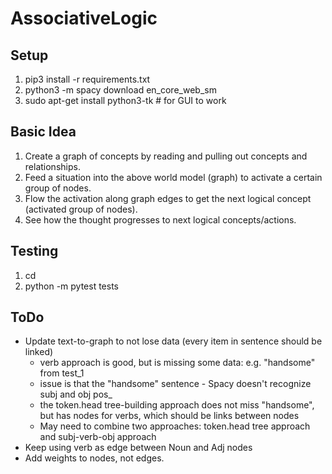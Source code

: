 # AssociativeLogic

## Setup
1. pip3 install -r requirements.txt
2. python3 -m spacy download en_core_web_sm
3. sudo apt-get install python3-tk  # for GUI to work

## Basic Idea
1. Create a graph of concepts by reading and pulling out concepts and relationships.
2. Feed a situation into the above world model (graph) to activate a certain group of nodes.
3. Flow the activation along graph edges to get the next logical concept (activated group of nodes).
4. See how the thought progresses to next logical concepts/actions.


## Testing
1. cd <top-level workspace>
2. python -m pytest tests


## ToDo
* Update text-to-graph to not lose data (every item in sentence should be linked)
   - verb approach is good, but is missing some data: e.g. "handsome" from test_1
   - issue is that the "handsome" sentence - Spacy doesn't recognize subj and obj pos_
   - the token.head tree-building approach does not miss "handsome", but has
     nodes for verbs, which should be links between nodes
   - May need to combine two approaches: token.head tree approach and subj-verb-obj approach
* Keep using verb as edge between Noun and Adj nodes
* Add weights to nodes, not edges.

